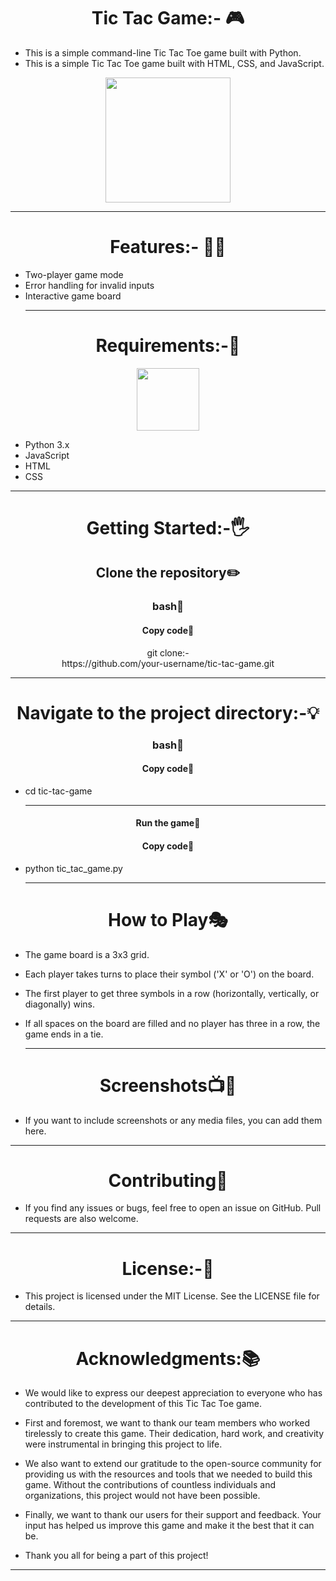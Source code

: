 
<h1 align="center" >Tic Tac Game:- 🎮</h1>

- This is a simple command-line Tic Tac Toe game built with Python.
- This is a simple Tic Tac Toe game built with HTML, CSS, and JavaScript.
<p align="center">
<img height="200" wedith="200" src="https://bartvwezel.nl/wp-content/uploads/2020/09/ezgif.com-video-to-gif-8.gif"></p><hr>
<h1 align="center" >Features:- 👩‍💻</h1>

- Two-player game mode
- Error handling for invalid inputs
- Interactive game board<hr>
<h1 align="center" >Requirements:-🧾</h1>
<p align="center" >
<img height="100" wedith="100" src="https://th.bing.com/th/id/OIP.Isi5uf1b_fxf3bDcEYj-9AHaHa?pid=ImgDet&rs=1"></p>
<a align="left">

- Python 3.x
- JavaScript
- HTML
- CSS</a>
<hr>
<h1 align="center" >Getting Started:-🖐️</h1>

<h2 align="center" >Clone the repository✏️</h2>
<h3 align="center" >bash📖</h3>
<h4 align="center" >Copy code📝</h4>

<p align="center">git clone:-<br> https://github.com/your-username/tic-tac-game.git</p><hr>
<h1 align="center" >Navigate to the project directory:-💡</h1>
<h3 align="center" >bash📖</h3>
<h4 align="center" >Copy code📝</h4>

- cd tic-tac-game<hr>
<h4 align="center" >Run the game🏃</h4>
<h4 align="center" >Copy code📝</h4>

- python tic_tac_game.py<hr>
<h1 align="center" >How to Play🎭</h1>

- The game board is a 3x3 grid.<br>

- Each player takes turns to place their symbol ('X' or 'O') on the board.<br>

- The first player to get three symbols in a row (horizontally, vertically, or diagonally) wins.<br>

- If all spaces on the board are filled and no player has three in a row, the game ends in a tie.<br><hr>
<h1 align="center" >Screenshots📺🔆</h1>

- If you want to include screenshots or any media files, you can add them here.
<hr>
<h1 align="center" >Contributing👬</h1>

- If you find any issues or bugs, feel free to open an issue on GitHub. Pull requests are also welcome.
<hr>
<h1 align="center" >License:-📙</h1>

- This project is licensed under the MIT License. See the LICENSE file for details.
<hr>
<h1 align="center" >Acknowledgments:📚</h1>

- We would like to express our deepest appreciation to everyone who has contributed to the development of this Tic Tac Toe game.

- First and foremost, we want to thank our team members who worked tirelessly to create this game. Their dedication, hard work, and creativity were instrumental in bringing this project to life.

- We also want to extend our gratitude to the open-source community for providing us with the resources and tools that we needed to build this game. Without the contributions of countless individuals and organizations, this project would not have been possible.

- Finally, we want to thank our users for their support and feedback. Your input has helped us improve this game and make it the best that it can be.

- Thank you all for being a part of this project!
<hr>










